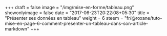 +++
draft = false
image = "/img/mise-en-forme/tableau.png"
showonlyimage = false
date = "2017-06-23T20:22:08+05:30"
title = "Présenter ses données en tableau"
weight = 6
steem = "fr/@roxane/tuto-mise-en-page-6-comment-presenter-un-tableau-dans-son-article-markdown"
+++

<!--more-->
